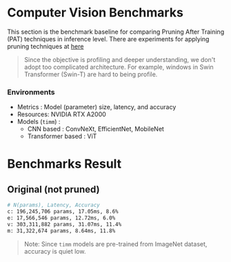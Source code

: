 # Computer Vision Benchmarks

This section is the benchmark baseline for comparing Pruning After Training (PAT) techniques in inference level. There are experiments for applying pruning techniques at [here](https://github.com/namgyu-youn/PyTorch-Pruning/tree/main/experiments/vision)

> Since the objective is profiling and deeper understanding, we don't adopt too complicated architecture. For example, windows in Swin Transformer (Swin-T) are hard to being profile.

### Environments

- Metrics : Model (parameter) size, latency, and accuracy
- Resources: NVIDIA RTX A2000
- Models (`timm`) :
    - CNN based : ConvNeXt, EfficientNet, MobileNet
    - Transformer based : ViT



# Benchmarks Result

## Original (not pruned)

```bash
# N(params), Latency, Accuracy
c: 196,245,706 params, 17.05ms, 8.6%
e: 17,566,546 params, 12.72ms, 6.0%
v: 303,311,882 params, 31.07ms, 11.4%
m: 31,322,674 params, 8.64ms, 11.8%
```

> Note: Since `timm` models are pre-trained from ImageNet dataset, accuracy is quiet low.